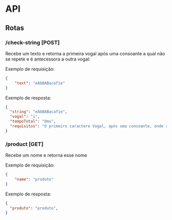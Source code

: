 # API

## Rotas

### /check-string [POST]
Recebe um texto e retorna a primeira vogal após uma consoante a qual não se repete e é antecessora a outra vogal:

Exemplo de requisição:
``` json
{
    "text": "eAbBABacafie"
}
```
Exemplo de resposta:

```json
{
  "string": "eAbBABacafie",
  "vogal": "i",
  "tempoTotal": "0ms",
  "requisitos": "O primeiro caractere Vogal, após uma consoante, onde a mesma é antecessora a uma vogal e que não se repita na string."
}
```

### /product [GET]
Recebe um nome e retorna esse nome

Exemplo de requisição:
``` json
{
    "name": "produto"
}
```
Exemplo de resposta:

```json
{
  "produto": "produto",
}
```
<!-- 
# Instalação

> npm i -->